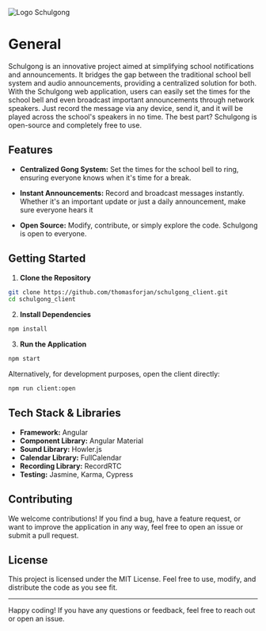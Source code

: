 ![Logo Schulgong](https://i.gyazo.com/223cf8e9473bfbd2f957b76e44c206f2.png)

# General

Schulgong is an innovative project aimed at simplifying school notifications and announcements. It bridges the gap between the traditional school bell system and audio announcements, providing a centralized solution for both. With the Schulgong web application, users can easily set the times for the school bell and even broadcast important announcements through network speakers. Just record the message via any device, send it, and it will be played across the school's speakers in no time. The best part? Schulgong is open-source and completely free to use.

## Features

- **Centralized Gong System:** Set the times for the school bell to ring, ensuring everyone knows when it's time for a break.
  
- **Instant Announcements:** Record and broadcast messages instantly. Whether it's an important update or just a daily announcement, make sure everyone hears it
  
- **Open Source:** Modify, contribute, or simply explore the code. Schulgong is open to everyone.
  
## Getting Started

1. **Clone the Repository**

```bash
git clone https://github.com/thomasforjan/schulgong_client.git
cd schulgong_client
```

2. **Install Dependencies**

```bash
npm install
```

3. **Run the Application**

```bash
npm start
```

Alternatively, for development purposes, open the client directly:

```bash
npm run client:open
```

## Tech Stack & Libraries

- **Framework:** Angular
- **Component Library:** Angular Material
- **Sound Library:** Howler.js
- **Calendar Library:** FullCalendar
- **Recording Library:** RecordRTC
- **Testing:** Jasmine, Karma, Cypress

## Contributing

We welcome contributions! If you find a bug, have a feature request, or want to improve the application in any way, feel free to open an issue or submit a pull request.

## License

This project is licensed under the MIT License. Feel free to use, modify, and distribute the code as you see fit.

---

Happy coding! If you have any questions or feedback, feel free to reach out or open an issue.
